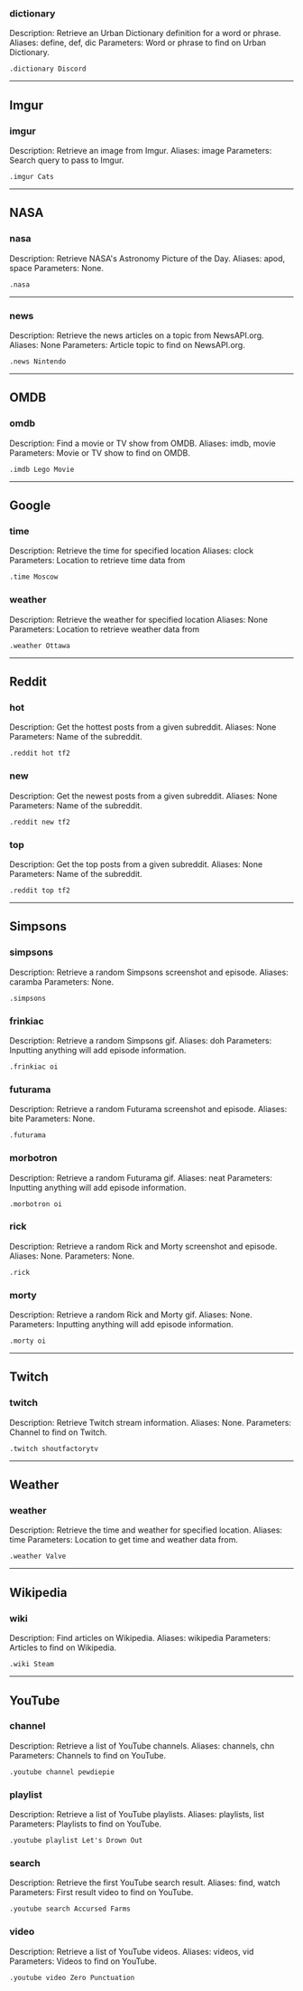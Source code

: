 ### dictionary

Description: Retrieve an Urban Dictionary definition for a word or phrase.
Aliases: define, def, dic
Parameters: Word or phrase to find on Urban Dictionary.

```
.dictionary Discord
```

---

## Imgur

### imgur

Description: Retrieve an image from Imgur.
Aliases: image
Parameters: Search query to pass to Imgur.

```
.imgur Cats
```

---

## NASA

### nasa

Description: Retrieve NASA's Astronomy Picture of the Day.
Aliases: apod, space
Parameters: None.

```
.nasa
```

---

### news

Description: Retrieve the news articles on a topic from NewsAPI.org.
Aliases: None
Parameters: Article topic to find on NewsAPI.org.

```
.news Nintendo
```

---

## OMDB

### omdb

Description: Find a movie or TV show from OMDB.
Aliases: imdb, movie
Parameters: Movie or TV show to find on OMDB.

```
.imdb Lego Movie
```

---

## Google

### time

Description: Retrieve the time for specified location
Aliases: clock
Parameters: Location to retrieve time data from

```
.time Moscow
```


### weather

Description: Retrieve the weather for specified location
Aliases: None
Parameters: Location to retrieve weather data from

```
.weather Ottawa
```

---

## Reddit

### hot

Description: Get the hottest posts from a given subreddit.
Aliases: None
Parameters: Name of the subreddit.

```
.reddit hot tf2
```

### new

Description: Get the newest posts from a given subreddit.
Aliases: None
Parameters: Name of the subreddit.

```
.reddit new tf2
```

### top

Description: Get the top posts from a given subreddit.
Aliases: None
Parameters: Name of the subreddit.

```
.reddit top tf2
```

---

## Simpsons

### simpsons

Description: Retrieve a random Simpsons screenshot and episode.
Aliases: caramba
Parameters: None.

```
.simpsons
```

### frinkiac

Description: Retrieve a random Simpsons gif.
Aliases: doh
Parameters: Inputting anything will add episode information.

```
.frinkiac oi
```

### futurama

Description: Retrieve a random Futurama screenshot and episode.
Aliases: bite
Parameters: None.

```
.futurama
```

### morbotron

Description: Retrieve a random Futurama gif.
Aliases: neat
Parameters: Inputting anything will add episode information.

```
.morbotron oi
```

### rick

Description: Retrieve a random Rick and Morty screenshot and episode.
Aliases: None.
Parameters: None.

```
.rick
```

### morty

Description: Retrieve a random Rick and Morty gif.
Aliases: None.
Parameters: Inputting anything will add episode information.

```
.morty oi
```

---

## Twitch

### twitch

Description: Retrieve Twitch stream information.
Aliases: None.
Parameters: Channel to find on Twitch.

```
.twitch shoutfactorytv
```

---

## Weather

### weather

Description: Retrieve the time and weather for specified location.
Aliases: time
Parameters: Location to get time and weather data from.

```
.weather Valve
```

---

## Wikipedia

### wiki

Description: Find articles on Wikipedia.
Aliases: wikipedia
Parameters: Articles to find on Wikipedia.

```
.wiki Steam
```

---

## YouTube

### channel

Description: Retrieve a list of YouTube channels.
Aliases: channels, chn
Parameters: Channels to find on YouTube.

```
.youtube channel pewdiepie
```

### playlist

Description: Retrieve a list of YouTube playlists.
Aliases: playlists, list
Parameters: Playlists to find on YouTube.

```
.youtube playlist Let's Drown Out
```

### search

Description: Retrieve the first YouTube search result.
Aliases: find, watch
Parameters: First result video to find on YouTube.

```
.youtube search Accursed Farms
```

### video

Description: Retrieve a list of YouTube videos.
Aliases: videos, vid
Parameters: Videos to find on YouTube.

```
.youtube video Zero Punctuation
```